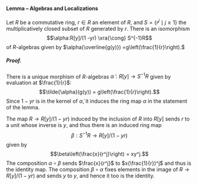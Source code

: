 #### Lemma – Algebras and Localizations
Let $R$ be a commutative ring, $r \in R$ an element of $R$, and $S = \{r^j \mid j \geq 1\}$ the multiplicatively closed subset of $R$ generated by $r$. There is an isomorphism$$\alpha:R[y]/(1 -yr) \xra{\cong} S^{-1}R$$of $R$-algebras given by $\alpha(\overline{g(y)}) =g\left(\frac{1}{r}\right).$

##### *Proof.*
There is a unique morphism of $R$-algebras $\tilde{\alpha}: R[y] \to S^{-1}R$ given by evaluation at $\frac{1}{r}$: $$\tilde{\alpha}(g(y)) = g\left(\frac{1}{r}\right).$$Since $1-yr$ is in the kernel of $\tilde{\alpha}$, it induces the ring map $\alpha$ in the statement of the lemma. 

The map $R \to R[y]/(1-yr)$ induced by the inclusion of $R$ into $R[y]$ sends $r$ to a unit whose inverse is $y$,  and thus there is an induced ring map
$$\beta: S^{-1}R \to R[y]/(1-yr)$$given by $$\beta\left(\frac{x}{r^j}\right) = xy^j.$$The composition $\alpha \circ \beta$ sends $\frac{x}{r^j}$ to $x(\frac{1}{r})^j$ and thus is the identity map. The composition $\beta \circ \alpha$ fixes elements in the image of $R \to R[y]/(1-yr)$ and sends $y$ to $y$, and hence it too is the identity.